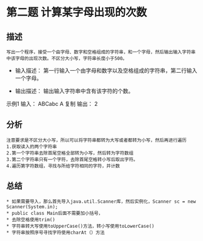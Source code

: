 # 第二题 计算某字母出现的次数
## 描述
    写出一个程序，接受一个由字母、数字和空格组成的字符串，和一个字母，然后输出输入字符串中该字母的出现次数。不区分大小写，字符串长度小于500。

* 输入描述：
    第一行输入一个由字母和数字以及空格组成的字符串，第二行输入一个字母。

* 输出描述：
    输出输入字符串中含有该字符的个数。

示例1
输入：
ABCabc
A
复制
输出：
2

## 分析
    注意要求是不区分大小写，所以可以将字符串都转为大写或者都转为小写，然后再进行遍历
    1.获取读入的两个字符串
    2.第一个字符串去除首尾空格全部转为小写，然后转为字符数组
    3.第二个字符串只有一个字符，去除首尾空格转小写后取出字符。
    4.遍历第字符数组，寻找与所给字符相同的字符，并计数

## 总结
    * 如果需要导入，那么首先导入java.util.Scanner库，然后实例化，Scanner sc = new Scanner(System.in);
    * public class Main后面不需要加小括号，
    * 去除空格使用trim()
    * 字符串转大写使用toUpperCase()方法，转小写使用toLowerCase()
    * 字符串按照序号寻找字符使用charAt（）方法

